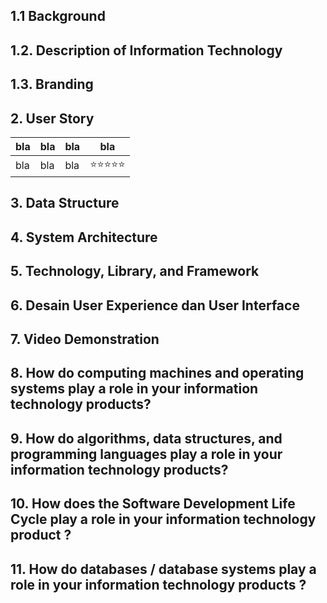 ## 1.1 Background



## 1.2. Description of Information Technology



## 1.3. Branding



## 2. User Story

bla | bla | bla | bla
---|---|---|---
bla | bla | bla | ⭐⭐⭐⭐⭐

## 3. Data Structure



## 4. System Architecture



## 5. Technology, Library, and Framework



## 6. Desain User Experience dan User Interface



## 7. Video Demonstration



## 8. How do computing machines and operating systems play a role in your information technology products?



## 9. How do algorithms, data structures, and programming languages play a role in your information technology products?



## 10. How does the Software Development Life Cycle play a role in your information technology product ?



## 11. How do databases / database systems play a role in your information technology products ?


